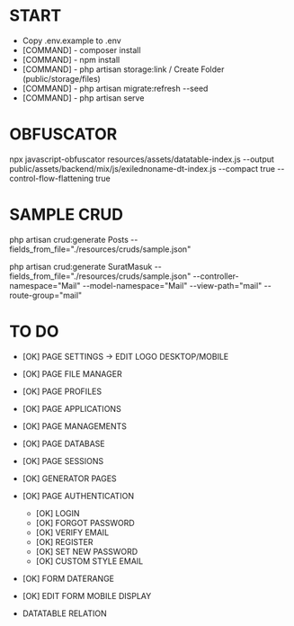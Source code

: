 # START
- Copy .env.example to .env
- [COMMAND] - composer install
- [COMMAND] - npm install
- [COMMAND] - php artisan storage:link / Create Folder (public/storage/files)
- [COMMAND] - php artisan migrate:refresh --seed
- [COMMAND] - php artisan serve

# OBFUSCATOR
npx javascript-obfuscator resources/assets/datatable-index.js --output public/assets/backend/mix/js/exilednoname-dt-index.js --compact true --control-flow-flattening true

# SAMPLE CRUD
php artisan crud:generate Posts --fields_from_file="./resources/cruds/sample.json"

php artisan crud:generate SuratMasuk --fields_from_file="./resources/cruds/sample.json" --controller-namespace="Mail" --model-namespace="Mail" --view-path="mail" --route-group="mail"

# TO DO
- [OK] PAGE SETTINGS -> EDIT LOGO DESKTOP/MOBILE
- [OK] PAGE FILE MANAGER
- [OK] PAGE PROFILES
- [OK] PAGE APPLICATIONS
- [OK] PAGE MANAGEMENTS
- [OK] PAGE DATABASE
- [OK] PAGE SESSIONS

- [OK] GENERATOR PAGES
- [OK] PAGE AUTHENTICATION
    - [OK] LOGIN
    - [OK] FORGOT PASSWORD
    - [OK] VERIFY EMAIL
    - [OK] REGISTER
    - [OK] SET NEW PASSWORD
    - [OK] CUSTOM STYLE EMAIL

- [OK] FORM DATERANGE
- [OK] EDIT FORM MOBILE DISPLAY
- DATATABLE RELATION